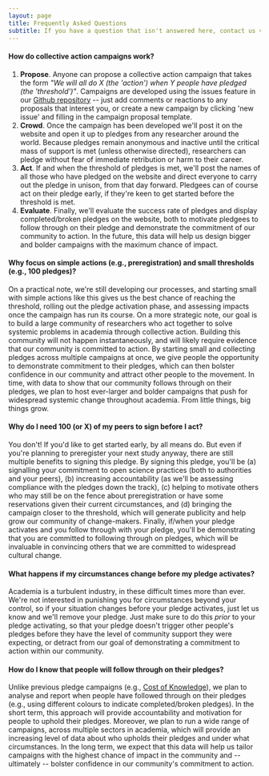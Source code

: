 ```yaml
---
layout: page
title: Frequently Asked Questions
subtitle: If you have a question that isn't answered here, contact us via any of the channels at the bottom of this page  
---
```


#### How do collective action campaigns work?
1. **Propose**. Anyone can propose a collective action campaign that takes the form *"We will all do X (the 'action') when Y people have pledged (the 'threshold')"*. Campaigns are developed using the issues feature in our [Github repository](https://github.com/freeourknowledge/website/issues) -- just add comments or reactions to any proposals that interest you, or create a new campaign by clicking 'new issue' and filling in the campaign proposal template. 
2. **Crowd**. Once the campaign has been developed we'll post it on the website and open it up to pledges from any researcher around the world. Because pledges remain anonymous and inactive until the critical mass of support is met (unless otherwise directed), researchers can pledge without fear of immediate retribution or harm to their career. 
3. **Act**. If and when the threshold of pledges is met, we'll post the names of all those who have pledged on the website and direct everyone to carry out the pledge in unison, from that day forward. Pledgees can of course act on their pledge early, if they're keen to get started before the threshold is met. 
4. **Evaluate**. Finally, we'll evaluate the success rate of pledges and display completed/broken pledges on the website, both to motivate pledgees to follow through on their pledge and demonstrate the commitment of our community to action. In the future, this data will help us design bigger and bolder campaigns with the maximum chance of impact. 

#### Why focus on simple actions (e.g., preregistration) and small thresholds (e.g., 100 pledges)? 
On a practical note, we're still developing our processes, and starting small with simple actions like this gives us the best chance of reaching the threshold, rolling out the pledge activation phase, and assessing impacts once the campaign has run its course. On a more strategic note, our goal is to build a large community of researchers who act together to solve systemic problems in academia through collective action. Building this community will not happen instantaneously, and will likely require evidence that our community is committed to action. By starting small and collecting pledges across multiple campaigns at once, we give people the opportunity to demonstrate commitment to their pledges, which can then bolster confidence in our community and attract other people to the movement. In time, with data to show that our community follows through on their pledges, we plan to host ever-larger and bolder campaigns that push for widespread systemic change throughout academia. From little things, big things grow. 

#### Why do I need 100 (or X) of my peers to sign before I act? 
You don't! If you'd like to get started early, by all means do. But even if you're planning to preregister your next study anyway, there are still multiple benefits to signing this pledge. By signing this pledge, you'll be (a) signalling your commitment to open science practices (both to authorities and your peers), (b) increasing accountability (as we'll be assessing compliance with the pledges down the track), (c) helping to motivate others who may still be on the fence about preregistration or have some reservations given their current circumstances, and (d) bringing the campaign closer to the threshold, which will generate publicity and help grow our community of change-makers. Finally, if/when your pledge activates and you follow through with your pledge, you'll be demonstrating that you are committed to following through on pledges, which will be invaluable in convincing others that we are committed to widespread cultural change. 

#### What happens if my circumstances change before my pledge activates? 
Academia is a turbulent industry, in these difficult times more than ever. We're not interested in punishing you for circumstances beyond your control, so if your situation changes before your pledge activates, just let us know and we'll remove your pledge. Just make sure to do this *prior* to your pledge activating, so that your pledge doesn't trigger other people's pledges before they have the level of community support they were expecting, or detract from our goal of demonstrating a commitment to action within our community.

#### How do I know that people will follow through on their pledges?
Unlike previous pledge campaigns (e.g., [Cost of Knowledge](http://thecostofknowledge.com/)), we plan to analyse and report when people have followed through on their pledges (e.g., using different colours to indicate completed/broken pledges). In the short term, this approach will provide accountability and motivation for people to uphold their pledges. Moreover, we plan to run a wide range of campaigns, across multiple sectors in academia, which will provide an increasing level of data about who upholds their pledges and under what circumstances. In the long term, we expect that this data will help us tailor campaigns with the highest chance of impact in the community and -- ultimately -- bolster confidence in our community's commitment to action.
